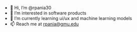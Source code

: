 - 👋 Hi, I’m @rpania30
- 👀 I’m interested in software products
- 🌱 I’m currently learning ui/ux and machine learning models
- 📫 Reach me at rpania@gmu.edu
